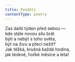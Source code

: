 ```yaml
---
title: Pondělí
contentType: poetry
---
```


Zas další týden před sebou —  
kde stále novou sílu brát  
býti a nebýt s toho světa,  
být na živu a přeci nežít?  
Jak těžká, krušná každá hodina,  
jak teskné, hořké měsíce a leta!
